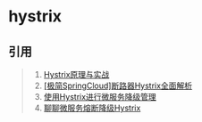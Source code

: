 # hystrix

## 引用
> 1. [Hystrix原理与实战](https://my.oschina.net/7001/blog/1619842)
> 2. [[极简SpringCloud]断路器Hystrix全面解析](https://baijiahao.baidu.com/s?id=1623004854011062838&wfr=spider&for=pc)
> 3. [使用Hystrix进行微服务降级管理](https://www.cnblogs.com/wyq178/p/10455195.html)
> 4. [聊聊微服务熔断降级Hystrix](https://www.cnblogs.com/huangqingshi/p/10555828.html)